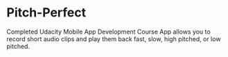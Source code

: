 # Pitch-Perfect
Completed Udacity Mobile App Development Course
App allows you to record short audio clips and play them back fast, slow, high pitched, or low pitched.
